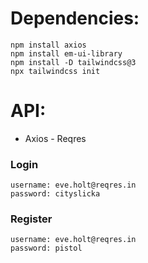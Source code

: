 # Dependencies:
```
npm install axios
npm install em-ui-library
npm install -D tailwindcss@3
npx tailwindcss init
```

# API:
- Axios - Reqres
### Login
```
username: eve.holt@reqres.in
password: cityslicka
```
### Register
```
username: eve.holt@reqres.in
password: pistol
```

